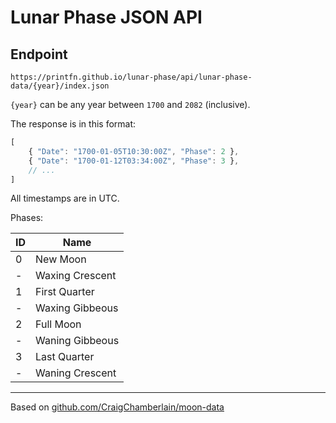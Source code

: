 # Lunar Phase JSON API

## Endpoint

```
https://printfn.github.io/lunar-phase/api/lunar-phase-data/{year}/index.json
```

`{year}` can be any year between `1700` and `2082` (inclusive).

The response is in this format:

```js
[
    { "Date": "1700-01-05T10:30:00Z", "Phase": 2 },
    { "Date": "1700-01-12T03:34:00Z", "Phase": 3 },
    // ...
]
```

All timestamps are in UTC.

Phases:

| ID | Name |
| --- | --- |
| 0 | New Moon |
| - | Waxing Crescent |
| 1 | First Quarter |
| - | Waxing Gibbeous |
| 2 | Full Moon |
| - | Waning Gibbeous |
| 3 | Last Quarter |
| - | Waning Crescent |

---

Based on [github.com/CraigChamberlain/moon-data](https://github.com/CraigChamberlain/moon-data)
